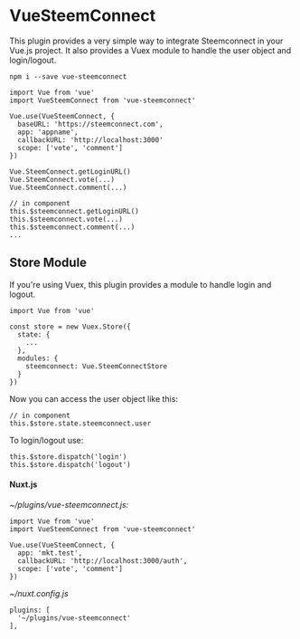 # VueSteemConnect

This plugin provides a very simple way to integrate Steemconnect in your Vue.js project. It also provides a Vuex module to handle the user object and login/logout.

```
npm i --save vue-steemconnect
```

```
import Vue from 'vue'
import VueSteemConnect from 'vue-steemconnect'

Vue.use(VueSteemConnect, {
  baseURL: 'https://steemconnect.com',
  app: 'appname',
  callbackURL: 'http://localhost:3000'
  scope: ['vote', 'comment']
})

Vue.SteemConnect.getLoginURL()
Vue.SteemConnect.vote(...)
Vue.SteemConnect.comment(...)
```

```
// in component
this.$steemconnect.getLoginURL()
this.$steemconnect.vote(...)
this.$steemconnect.comment(...)
...
```

## Store Module

If you're using Vuex, this plugin provides a module to handle login and logout.

```
import Vue from 'vue'

const store = new Vuex.Store({
  state: {
    ...
  },
  modules: {
    steemconnect: Vue.SteemConnectStore
  }
})
```

Now you can access the user object like this:

```
// in component
this.$store.state.steemconnect.user
```

To login/logout use:
```
this.$store.dispatch('login')
this.$store.dispatch('logout')
```

#### Nuxt.js

*~/plugins/vue-steemconnect.js:*

```
import Vue from 'vue'
import VueSteemConnect from 'vue-steemconnect'

Vue.use(VueSteemConnect, {
  app: 'mkt.test',
  callbackURL: 'http://localhost:3000/auth',
  scope: ['vote', 'comment']
})
```

*~/nuxt.config.js*

```
plugins: [
  '~/plugins/vue-steemconnect'
],
```
